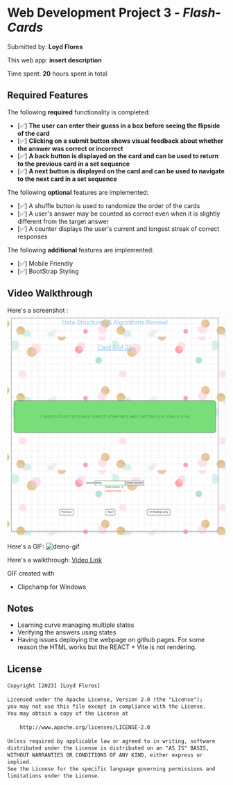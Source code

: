 # Web Development Project 3 - _Flash-Cards_

Submitted by: **Loyd Flores**

This web app: **insert description**

Time spent: **20** hours spent in total

## Required Features

The following **required** functionality is completed:

- [✅] **The user can enter their guess in a box before seeing the flipside of the card**
- [✅] **Clicking on a submit button shows visual feedback about whether the answer was correct or incorrect**
- [✅] **A back button is displayed on the card and can be used to return to the previous card in a set sequence**
- [✅] **A next button is displayed on the card and can be used to navigate to the next card in a set sequence**

The following **optional** features are implemented:

- [✅] A shuffle button is used to randomize the order of the cards
- [✅] A user's answer may be counted as correct even when it is slightly different from the target answer
- [✅] A counter displays the user's current and longest streak of correct responses

The following **additional** features are implemented:

- [✅] Mobile Friendly
- [✅] BootStrap Styling

## Video Walkthrough

Here's a screenshot :
<img src='src/assets/screenshot.png' title='vid-walkthrough' width='' alt='Video Walkthrough' />

Here's a GIF:
![demo-gif](https://submissions.us-east-1.linodeobjects.com/web102/DpH7X52H.gif)

Here's a walkthrough: <a href="https://github.com/floresloyd/flash-cards/blob/main/src/assets/demo-vid.mp4"> Video Link </a>

<!-- Replace this with whatever GIF tool you used! -->

GIF created with

- Clipchamp for Windows

## Notes

- Learning curve managing multiple states
- Verifying the answers using states
- Having issues deploying the webpage on github pages. For some reason the HTML works but the REACT + Vite is not rendering.

## License

    Copyright [2023] [Loyd Flores]

    Licensed under the Apache License, Version 2.0 (the "License");
    you may not use this file except in compliance with the License.
    You may obtain a copy of the License at

        http://www.apache.org/licenses/LICENSE-2.0

    Unless required by applicable law or agreed to in writing, software
    distributed under the License is distributed on an "AS IS" BASIS,
    WITHOUT WARRANTIES OR CONDITIONS OF ANY KIND, either express or implied.
    See the License for the specific language governing permissions and
    limitations under the License.
